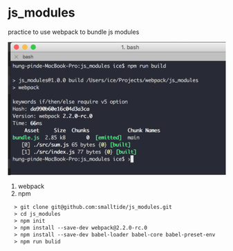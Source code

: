 # js_modules
practice to use webpack to bundle js modules

![alt text](https://github.com/smalltide/js_modules/blob/master/screenshot.png "js_modules")

1. webpack
2. npm

```
  > git clone git@github.com:smalltide/js_modules.git
  > cd js_modules
  > npm init
  > npm install --save-dev webpack@2.2.0-rc.0
  > npm install --save-dev babel-loader babel-core babel-preset-env
  > npm run bulid
```
